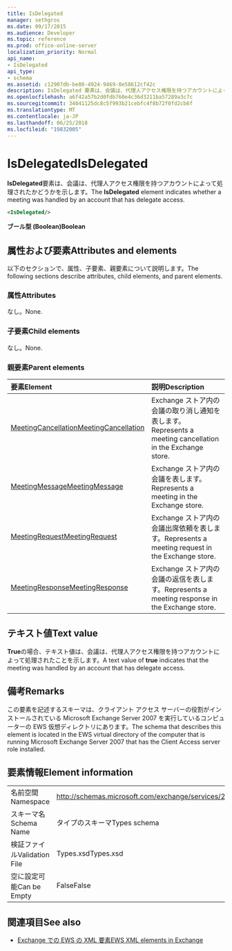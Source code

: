 ```yaml
---
title: IsDelegated
manager: sethgros
ms.date: 09/17/2015
ms.audience: Developer
ms.topic: reference
ms.prod: office-online-server
localization_priority: Normal
api_name:
- IsDelegated
api_type:
- schema
ms.assetid: c12907db-be80-4924-9469-8e58612cf42c
description: IsDelegated 要素は、会議は、代理人アクセス権限を持つアカウントによって処理されたかどうかを示します。
ms.openlocfilehash: a6f42a57b2d0fdb760e4c36d3211ba57289a3c7c
ms.sourcegitcommit: 34041125dc8c5f993b21cebfc4f8b72f0fd2cb6f
ms.translationtype: MT
ms.contentlocale: ja-JP
ms.lasthandoff: 06/25/2018
ms.locfileid: "19832005"
---
```

# <a name="isdelegated"></a><span data-ttu-id="a5d7c-103">IsDelegated</span><span class="sxs-lookup"><span data-stu-id="a5d7c-103">IsDelegated</span></span>

<span data-ttu-id="a5d7c-104">**IsDelegated**要素は、会議は、代理人アクセス権限を持つアカウントによって処理されたかどうかを示します。</span><span class="sxs-lookup"><span data-stu-id="a5d7c-104">The **IsDelegated** element indicates whether a meeting was handled by an account that has delegate access.</span></span> 
  
```xml
<IsDelegated/>
```

 <span data-ttu-id="a5d7c-105">**ブール型 (Boolean)**</span><span class="sxs-lookup"><span data-stu-id="a5d7c-105">**Boolean**</span></span>
## <a name="attributes-and-elements"></a><span data-ttu-id="a5d7c-106">属性および要素</span><span class="sxs-lookup"><span data-stu-id="a5d7c-106">Attributes and elements</span></span>

<span data-ttu-id="a5d7c-107">以下のセクションで、属性、子要素、親要素について説明します。</span><span class="sxs-lookup"><span data-stu-id="a5d7c-107">The following sections describe attributes, child elements, and parent elements.</span></span>
  
### <a name="attributes"></a><span data-ttu-id="a5d7c-108">属性</span><span class="sxs-lookup"><span data-stu-id="a5d7c-108">Attributes</span></span>

<span data-ttu-id="a5d7c-109">なし。</span><span class="sxs-lookup"><span data-stu-id="a5d7c-109">None.</span></span>
  
### <a name="child-elements"></a><span data-ttu-id="a5d7c-110">子要素</span><span class="sxs-lookup"><span data-stu-id="a5d7c-110">Child elements</span></span>

<span data-ttu-id="a5d7c-111">なし。</span><span class="sxs-lookup"><span data-stu-id="a5d7c-111">None.</span></span>
  
### <a name="parent-elements"></a><span data-ttu-id="a5d7c-112">親要素</span><span class="sxs-lookup"><span data-stu-id="a5d7c-112">Parent elements</span></span>

|<span data-ttu-id="a5d7c-113">**要素**</span><span class="sxs-lookup"><span data-stu-id="a5d7c-113">**Element**</span></span>|<span data-ttu-id="a5d7c-114">**説明**</span><span class="sxs-lookup"><span data-stu-id="a5d7c-114">**Description**</span></span>|
|:-----|:-----|
|[<span data-ttu-id="a5d7c-115">MeetingCancellation</span><span class="sxs-lookup"><span data-stu-id="a5d7c-115">MeetingCancellation</span></span>](meetingcancellation.md) <br/> |<span data-ttu-id="a5d7c-116">Exchange ストア内の会議の取り消し通知を表します。</span><span class="sxs-lookup"><span data-stu-id="a5d7c-116">Represents a meeting cancellation in the Exchange store.</span></span>  <br/> |
|[<span data-ttu-id="a5d7c-117">MeetingMessage</span><span class="sxs-lookup"><span data-stu-id="a5d7c-117">MeetingMessage</span></span>](meetingmessage.md) <br/> |<span data-ttu-id="a5d7c-118">Exchange ストア内の会議を表します。</span><span class="sxs-lookup"><span data-stu-id="a5d7c-118">Represents a meeting in the Exchange store.</span></span>  <br/> |
|[<span data-ttu-id="a5d7c-119">MeetingRequest</span><span class="sxs-lookup"><span data-stu-id="a5d7c-119">MeetingRequest</span></span>](meetingrequest.md) <br/> |<span data-ttu-id="a5d7c-120">Exchange ストア内の会議出席依頼を表します。</span><span class="sxs-lookup"><span data-stu-id="a5d7c-120">Represents a meeting request in the Exchange store.</span></span>  <br/> |
|[<span data-ttu-id="a5d7c-121">MeetingResponse</span><span class="sxs-lookup"><span data-stu-id="a5d7c-121">MeetingResponse</span></span>](meetingresponse.md) <br/> |<span data-ttu-id="a5d7c-122">Exchange ストア内の会議の返信を表します。</span><span class="sxs-lookup"><span data-stu-id="a5d7c-122">Represents a meeting response in the Exchange store.</span></span>  <br/> |
   
## <a name="text-value"></a><span data-ttu-id="a5d7c-123">テキスト値</span><span class="sxs-lookup"><span data-stu-id="a5d7c-123">Text value</span></span>

<span data-ttu-id="a5d7c-124">**True**の場合、テキスト値は、会議は、代理人アクセス権限を持つアカウントによって処理されたことを示します。</span><span class="sxs-lookup"><span data-stu-id="a5d7c-124">A text value of **true** indicates that the meeting was handled by an account that has delegate access.</span></span> 
  
## <a name="remarks"></a><span data-ttu-id="a5d7c-125">備考</span><span class="sxs-lookup"><span data-stu-id="a5d7c-125">Remarks</span></span>

<span data-ttu-id="a5d7c-126">この要素を記述するスキーマは、クライアント アクセス サーバーの役割がインストールされている Microsoft Exchange Server 2007 を実行しているコンピューターの EWS 仮想ディレクトリにあります。</span><span class="sxs-lookup"><span data-stu-id="a5d7c-126">The schema that describes this element is located in the EWS virtual directory of the computer that is running Microsoft Exchange Server 2007 that has the Client Access server role installed.</span></span>
  
## <a name="element-information"></a><span data-ttu-id="a5d7c-127">要素情報</span><span class="sxs-lookup"><span data-stu-id="a5d7c-127">Element information</span></span>

|||
|:-----|:-----|
|<span data-ttu-id="a5d7c-128">名前空間</span><span class="sxs-lookup"><span data-stu-id="a5d7c-128">Namespace</span></span>  <br/> |http://schemas.microsoft.com/exchange/services/2006/types  <br/> |
|<span data-ttu-id="a5d7c-129">スキーマ名</span><span class="sxs-lookup"><span data-stu-id="a5d7c-129">Schema Name</span></span>  <br/> |<span data-ttu-id="a5d7c-130">タイプのスキーマ</span><span class="sxs-lookup"><span data-stu-id="a5d7c-130">Types schema</span></span>  <br/> |
|<span data-ttu-id="a5d7c-131">検証ファイル</span><span class="sxs-lookup"><span data-stu-id="a5d7c-131">Validation File</span></span>  <br/> |<span data-ttu-id="a5d7c-132">Types.xsd</span><span class="sxs-lookup"><span data-stu-id="a5d7c-132">Types.xsd</span></span>  <br/> |
|<span data-ttu-id="a5d7c-133">空に設定可能</span><span class="sxs-lookup"><span data-stu-id="a5d7c-133">Can be Empty</span></span>  <br/> |<span data-ttu-id="a5d7c-134">False</span><span class="sxs-lookup"><span data-stu-id="a5d7c-134">False</span></span>  <br/> |
   
## <a name="see-also"></a><span data-ttu-id="a5d7c-135">関連項目</span><span class="sxs-lookup"><span data-stu-id="a5d7c-135">See also</span></span>



- [<span data-ttu-id="a5d7c-136">Exchange での EWS の XML 要素</span><span class="sxs-lookup"><span data-stu-id="a5d7c-136">EWS XML elements in Exchange</span></span>](ews-xml-elements-in-exchange.md)

